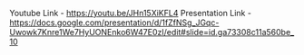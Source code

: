 Youtube Link - https://youtu.be/JHn15XiKFL4
Presentation Link - https://docs.google.com/presentation/d/1fZfNSg_JGqc-Uwowk7Knre1We7HyUONEnko6W47E0zI/edit#slide=id.ga73308c11a560be_10

